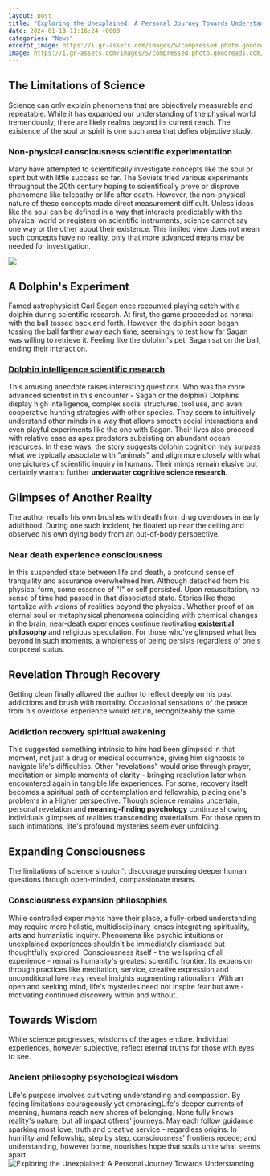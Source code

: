 ```yaml
---
layout: post
title: "Exploring the Unexplained: A Personal Journey Towards Understanding"
date: 2024-01-13 11:16:24 +0000
categories: "News"
excerpt_image: https://i.gr-assets.com/images/S/compressed.photo.goodreads.com/books/1493626675l/468511.jpg
image: https://i.gr-assets.com/images/S/compressed.photo.goodreads.com/books/1493626675l/468511.jpg
---
```


## The Limitations of Science
Science can only explain phenomena that are objectively measurable and repeatable. While it has expanded our understanding of the physical world tremendously, there are likely realms beyond its current reach. The existence of the soul or spirit is one such area that defies objective study. 
### **Non-physical consciousness scientific experimentation**
Many have attempted to scientifically investigate concepts like the soul or spirit but with little success so far. The Soviets tried various experiments throughout the 20th century hoping to scientifically prove or disprove phenomena like telepathy or life after death. However, the non-physical nature of these concepts made direct measurement difficult. Unless ideas like the soul can be defined in a way that interacts predictably with the physical world or registers on scientific instruments, science cannot say one way or the other about their existence. This limited view does not mean such concepts have no reality, only that more advanced means may be needed for investigation.

![](https://thequotegeeks.com/wp-content/uploads/2019/08/finding-yourself-quotes-evolution.jpg)
## A Dolphin's Experiment 
Famed astrophysicist Carl Sagan once recounted playing catch with a dolphin during scientific research. At first, the game proceeded as normal with the ball tossed back and forth. However, the dolphin soon began tossing the ball farther away each time, seemingly to test how far Sagan was willing to retrieve it. Feeling like the dolphin's pet, Sagan sat on the ball, ending their interaction. 
### [Dolphin intelligence scientific research](https://store.fi.io.vn/collection/abbe)
This amusing anecdote raises interesting questions. Who was the more advanced scientist in this encounter - Sagan or the dolphin? Dolphins display high intelligence, complex social structures, tool use, and even cooperative hunting strategies with other species. They seem to intuitively understand other minds in a way that allows smooth social interactions and even playful experiments like the one with Sagan. Their lives also proceed with relative ease as apex predators subsisting on abundant ocean resources. In these ways, the story suggests dolphin cognition may surpass what we typically associate with "animals" and align more closely with what one pictures of scientific inquiry in humans. Their minds remain elusive but certainly warrant further **underwater cognitive science research**.
## Glimpses of Another Reality  
The author recalls his own brushes with death from drug overdoses in early adulthood. During one such incident, he floated up near the ceiling and observed his own dying body from an out-of-body perspective. 
### **Near death experience consciousness**
In this suspended state between life and death, a profound sense of tranquility and assurance overwhelmed him. Although detached from his physical form, some essence of "I" or self persisted. Upon resuscitation, no sense of time had passed in that dissociated state. Stories like these tantalize with visions of realities beyond the physical. Whether proof of an eternal soul or metaphysical phenomena coinciding with chemical changes in the brain, near-death experiences continue motivating **existential philosophy** and religious speculation. For those who've glimpsed what lies beyond in such moments, a wholeness of being persists regardless of one's corporeal status.
## Revelation Through Recovery
Getting clean finally allowed the author to reflect deeply on his past addictions and brush with mortality. Occasional sensations of the peace from his overdose experience would return, recognizeably the same. 
### **Addiction recovery spiritual awakening** 
This suggested something intrinsic to him had been glimpsed in that moment, not just a drug or medical occurrence, giving him signposts to navigate life's difficulties. Other "revelations" would arise through prayer, meditation or simple moments of clarity - bringing resolution later when encountered again in tangible life experiences. For some, recovery itself becomes a spiritual path of contemplation and fellowship, placing one's problems in a Higher perspective. Though science remains uncertain, personal revelation and **meaning-finding psychology** continue showing individuals glimpses of realities transcending materialism. For those open to such intimations, life's profound mysteries seem ever unfolding.
## Expanding Consciousness  
The limitations of science shouldn't discourage pursuing deeper human questions through open-minded, compassionate means. 
### **Consciousness expansion philosophies**
While controlled experiments have their place, a fully-orbed understanding may require more holistic, multidisciplinary lenses integrating spirituality, arts and humanistic inquiry. Phenomena like psychic intuitions or unexplained experiences shouldn't be immediately dismissed but thoughtfully explored. Consciousness itself - the wellspring of all experience - remains humanity's greatest scientific frontier. Its expansion through practices like meditation, service, creative expression and unconditional love may reveal insights augmenting rationalism. With an open and seeking mind, life's mysteries need not inspire fear but awe - motivating continued discovery within and without.
## Towards Wisdom
While science progresses, wisdoms of the ages endure. Individual experiences, however subjective, reflect eternal truths for those with eyes to see.
### **Ancient philosophy psychological wisdom**  
Life's purpose involves cultivating understanding and compassion. By facing limitations courageously yet embracingLife's deeper currents of meaning, humans reach new shores of belonging. None fully knows reality's nature, but all impact others' journeys. May each follow guidance sparking most love, truth and creative service - regardless origins. In humility and fellowship, step by step, consciousness' frontiers recede; and understanding, however borne, nourishes hope that souls unite what seems apart.
![Exploring the Unexplained: A Personal Journey Towards Understanding](https://i.gr-assets.com/images/S/compressed.photo.goodreads.com/books/1493626675l/468511.jpg)